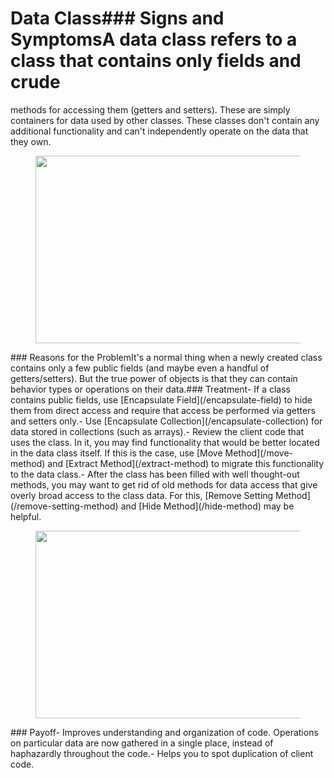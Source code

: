 # Data Class### Signs and SymptomsA data class refers to a class that contains only fields and crude

methods for accessing them (getters and setters). These are simply
containers for data used by other classes. These classes don't contain
any additional functionality and can't independently operate on the data
that they own.<figure class="image">
<img
src="https://refactoring.guru/images/refactoring/content/smells/data-class-01.png?id=2ea1583b05a194a056d27ac559545318"
srcset="https://refactoring.guru/images/refactoring/content/smells/data-class-01-2x.png?id=2beb8150d4ba31ca37d6515495ceff2d 2x"
width="500" height="300" />
</figure>### Reasons for the ProblemIt's a normal thing when a newly created class contains only a few
public fields (and maybe even a handful of getters/setters). But the
true power of objects is that they can contain behavior types or
operations on their data.### Treatment- If a class contains public fields, use [Encapsulate
    Field](/encapsulate-field) to hide them from direct access and
    require that access be performed via getters and setters only.- Use [Encapsulate Collection](/encapsulate-collection) for data
    stored in collections (such as arrays).- Review the client code that uses the class. In it, you may find
    functionality that would be better located in the data class itself.
    If this is the case, use [Move Method](/move-method) and [Extract
    Method](/extract-method) to migrate this functionality to the data
    class.- After the class has been filled with well thought-out methods, you
    may want to get rid of old methods for data access that give overly
    broad access to the class data. For this, [Remove Setting
    Method](/remove-setting-method) and [Hide Method](/hide-method) may
    be helpful.<figure class="image">
<img
src="https://refactoring.guru/images/refactoring/content/smells/data-class-02.png?id=db0eb15f9f229bafd8423b2cfd09f910"
srcset="https://refactoring.guru/images/refactoring/content/smells/data-class-02-2x.png?id=fb9b6d670232d6effe790980e6b388ec 2x"
loading="lazy" width="500" height="300" />
</figure>### Payoff- Improves understanding and organization of code. Operations on
    particular data are now gathered in a single place, instead of
    haphazardly throughout the code.- Helps you to spot duplication of client code.

